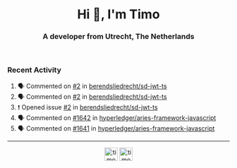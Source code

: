 <h1 align="center">Hi 👋, I'm Timo</h1>
<h3 align="center">A developer from Utrecht, The Netherlands</h3>
<br/>
<!-- https://github.com/rahuldkjain/github-profile-readme-generator --!>

<!--  <p align="left"><img src="https://github-readme-stats.vercel.app/api?username=timoglastra&show_icons=true&count_private=true&" alt="timoglastra" /></p> --!>

<!--
Github language stats
<p align="left"><img src="https://github-readme-stats.vercel.app/api/top-langs/?username=timoglastra&layout=compact" alt="timoglastra" /><p>
-->

<!-- Codestats language stats -->
<!-- <p align="left"><img src="https://codestats-readme.vercel.app/api/top-langs/?username=timoglastra&layout=compact&language_count=12" alt="timoglastra" /><p>    --!>
  
<h3>Recent Activity</h3>

<!--START_SECTION:activity-->
1. 🗣 Commented on [#2](https://github.com/berendsliedrecht/sd-jwt-ts/issues/2#issuecomment-1820497161) in [berendsliedrecht/sd-jwt-ts](https://github.com/berendsliedrecht/sd-jwt-ts)
2. 🗣 Commented on [#2](https://github.com/berendsliedrecht/sd-jwt-ts/issues/2#issuecomment-1820494768) in [berendsliedrecht/sd-jwt-ts](https://github.com/berendsliedrecht/sd-jwt-ts)
3. ❗ Opened issue [#2](https://github.com/berendsliedrecht/sd-jwt-ts/issues/2) in [berendsliedrecht/sd-jwt-ts](https://github.com/berendsliedrecht/sd-jwt-ts)
4. 🗣 Commented on [#1642](https://github.com/hyperledger/aries-framework-javascript/issues/1642#issuecomment-1820286938) in [hyperledger/aries-framework-javascript](https://github.com/hyperledger/aries-framework-javascript)
5. 🗣 Commented on [#1641](https://github.com/hyperledger/aries-framework-javascript/issues/1641#issuecomment-1819130796) in [hyperledger/aries-framework-javascript](https://github.com/hyperledger/aries-framework-javascript)
<!--END_SECTION:activity-->

---

<p align="center">
<a href="https://twitter.com/timoglastra" target="blank"><img align="center" src="https://cdn.jsdelivr.net/npm/simple-icons@3.0.1/icons/twitter.svg" alt="timoglastra" height="30" width="30" /></a>
<a href="https://linkedin.com/in/timoglastra" target="blank"><img align="center" src="https://cdn.jsdelivr.net/npm/simple-icons@3.0.1/icons/linkedin.svg" alt="timoglastra" height="30" width="30" /></a>
</p>



